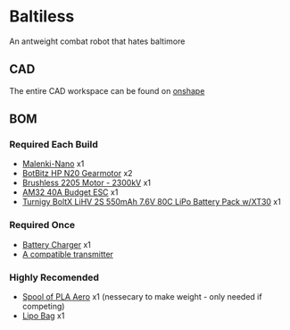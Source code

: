 # Baltiless
An antweight combat robot that hates baltimore

## CAD

The entire CAD workspace can be found on [onshape](https://cad.onshape.com/documents/90a72f74635ef8557d1759b8/w/d9ba49a82c021e2d515db92d/e/680649447d37402c596404bf?renderMode=0&uiState=686b2b2ea949966a701b1988)

## BOM

### Required Each Build

* [Malenki-Nano](https://botbitz.com.au/collections/antweight-parts/products/malenki-nano) x1
* [BotBitz HP N20 Gearmotor](https://botbitz.com.au/products/botbitz-hp-n20-gearmotor) x2
* [Brushless 2205 Motor - 2300kV](https://www.amazon.com/Readytosky-RS2205-2300KV-Brushless-Multicopter/dp/B088NGCZ64) x1
* [AM32 40A Budget ESC](https://botbitz.com.au/products/am32-40a-budget-esc) x1
* [Turnigy BoltX LiHV 2S 550mAh 7.6V 80C LiPo Battery Pack w/XT30](https://hobbyking.com/en_us/550mah-2s-xt30-80c-lihv.html) x1

### Required Once

* [Battery Charger](https://www.amazon.com/SUPULSE-Battery-Charger-7-4-11-1V-B3V2/dp/B099K8XFG6) x1
* [A compatible transmitter](https://docs.google.com/document/d/1de-4Ajfx2jMYSQTj5gIVWLmTVmklHdIL7C0gMfFrDcg/edit?tab=t.0#heading=h.6dq1mi1f62jf)

### Highly Recomended

* [Spool of PLA Aero](https://us.store.bambulab.com/products/pla-aero) x1 (nessecary to make weight - only needed if competing)
* [Lipo Bag](https://botbitz.com.au/products/10-x-20cm-lipo-bag) x1